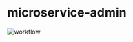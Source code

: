 # microservice-admin
![workflow](https://img.shields.io/github/workflow/status/fcobello/microservice-admin/Java%20CI%20with%20Maven)
